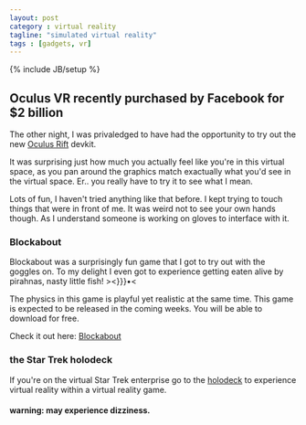 ```yaml
---
layout: post
category : virtual reality
tagline: "simulated virtual reality"
tags : [gadgets, vr]
---
```

{% include JB/setup %}

## Oculus VR recently purchased by Facebook for $2 billion

The other night, I was privaledged to have had the opportunity to try out the new [Oculus Rift](http://www.oculusvr.com/) devkit.

It was surprising just how much you actually feel like you're in this virtual space, as you pan around the graphics match exactually what you'd see in the virtual space.  Er.. you really have to try it to see what I mean.

Lots of fun, I haven't tried anything like that before.  I kept trying to touch things that were in front of me.  It was weird not to see your own hands though.  As I understand someone is working on gloves to interface with it.

### Blockabout

Blockabout was a surprisingly fun game that I got to try out with the goggles on.  To my delight I even got to experience getting eaten alive by pirahnas, nasty little fish!  ><}}}•<

The physics in this game is playful yet realistic at the same time.  This game is expected to be released in the coming weeks.  You will be able to download for free.

Check it out here: [Blockabout](http://blockabout.ca/index.php?Lang=En&ID=1)

### the Star Trek holodeck

If you're on the virtual Star Trek enterprise go to the [holodeck](http://en.wikipedia.org/wiki/Holodeck) to experience virtual reality within a virtual reality game.  

#### warning: may experience dizziness.
